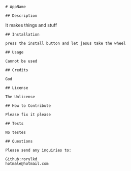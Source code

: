 
    
    # AppName
  
    ## Description

  It makes things and stuff

    ## Installation

    press the install button and let jesus take the wheel

    ## Usage

    Cannot be used

    ## Credits

    God

    ## License

    The Unlicense

    ## How to Contribute

    Please fix it please

    ## Tests

    No testes

    ## Questions

    Please send any inquiries to:

    Github:rorylkd
    hotmale@hotmail.com
    